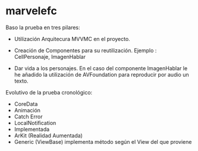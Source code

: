 # marvelefc

Baso la prueba en tres pilares:

- Utilización Arquitecura MVVMC en el proyecto.

- Creación de Componentes para su reutilización. 
	Ejemplo : CellPersonaje, ImagenHablar

- Dar vida a los personajes. En el caso del componente ImagenHablar le he añadido
la utilización de AVFoundation para reproducir por audio un texto. 

Evolutivo de la prueba cronológico:

- CoreData
- Animación
- Catch Error
- LocalNotification
- Implementada 
- ArKit (Realidad Aumentada)
- Generic (ViewBase) implementa método según el View del que proviene

